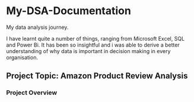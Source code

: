# My-DSA-Documentation
My data analysis journey.

I have learnt quite a number of things, ranging from Microsoft Excel, SQL and Power Bi. It has been so insightful and i was able to derive a better understanding of why data is important in decision making in every organisation.

## Project Topic: Amazon Product Review Analysis

### Project Overview
